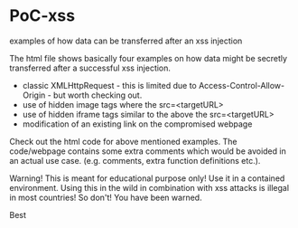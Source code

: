 # PoC-xss
examples of how data can be transferred after an xss injection

The html file shows basically four examples on how data might be secretly transferred after a successful xss injection.

- classic XMLHttpRequest - this is limited due to Access-Control-Allow-Origin - but worth checking out.
- use of hidden image tags where the src=\<targetURL\>
- use of hidden iframe tags similar to the above the src=\<targetURL\>
- modification of an existing link on the compromised webpage

Check out the html code for above mentioned examples. The code/webpage contains some extra comments which would be avoided in an actual use case. (e.g. comments, extra function definitions etc.).

Warning! This is meant for educational purpose only! Use it in a contained environment. Using this in the wild in combination with xss attacks is illegal in most countries! So don't! You have been warned.

Best

